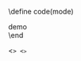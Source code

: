 \define code(mode)
<html class=$mode$>
<div class="bg-slate-200 p-2 rounded dark:bg-black dark:text-white ">
demo
</div>
</html>
\end

<<code dark>>
<<code>>